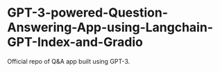 # GPT-3-powered-Question-Answering-App-using-Langchain-GPT-Index-and-Gradio
Official repo of Q&amp;A app built using GPT-3.
